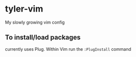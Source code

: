 # tyler-vim
My slowly growing vim config


## To install/load packages

currently uses Plug. Within Vim run the `:PlugInstall` command
